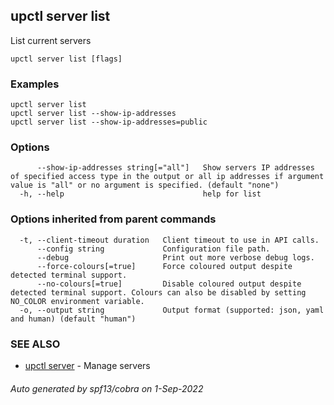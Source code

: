 ## upctl server list

List current servers

```
upctl server list [flags]
```

### Examples

```
upctl server list
upctl server list --show-ip-addresses
upctl server list --show-ip-addresses=public
```

### Options

```
      --show-ip-addresses string[="all"]   Show servers IP addresses of specified access type in the output or all ip addresses if argument value is "all" or no argument is specified. (default "none")
  -h, --help                               help for list
```

### Options inherited from parent commands

```
  -t, --client-timeout duration   Client timeout to use in API calls.
      --config string             Configuration file path.
      --debug                     Print out more verbose debug logs.
      --force-colours[=true]      Force coloured output despite detected terminal support.
      --no-colours[=true]         Disable coloured output despite detected terminal support. Colours can also be disabled by setting NO_COLOR environment variable.
  -o, --output string             Output format (supported: json, yaml and human) (default "human")
```

### SEE ALSO

* [upctl server](upctl_server.md)	 - Manage servers

###### Auto generated by spf13/cobra on 1-Sep-2022
